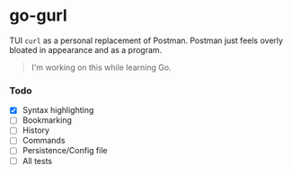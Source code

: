 # go-gurl

TUI `curl` as a personal replacement of Postman. Postman just feels overly bloated in appearance and as a program.

> I'm working on this while learning Go.


### Todo

- [x] Syntax highlighting
- [ ] Bookmarking
- [ ] History
- [ ] Commands
- [ ] Persistence/Config file
- [ ] All tests

